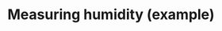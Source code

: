 ---
slug: /simple-sensor/simple-soil-humidity-sensor/arduino_library/examples
title: Measuring humidity (example)
id: simple-soil-humidity-sensor-arduino-2
hide_title: False
---